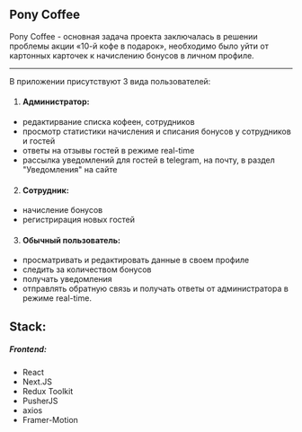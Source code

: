 ## Pony Coffee

Pony Coffee - основная задача проекта заключалась в решении проблемы акции «10-й кофе в подарок», необходимо было уйти от картонных карточек к начислению бонусов в личном профиле.
****

В приложении присутствуют 3 вида пользователей: 	
1. #### Администратор:
* редактирвание списка кофеен, сотрудников
* просмотр статистики начисления и списания бонусов у сотрудников и гостей
* ответы на отзывы гостей в режиме real-time
* рассылка уведомлений для гостей в telegram, на почту, в раздел "Уведомления" на сайте

2. #### Сотрудник: 
* начисление бонусов
* регистрирация новых гостей

3. #### Обычный пользователь:
* просматривать и редактировать данные в своем профиле
* следить за количеством бонусов
* получать уведомления
* отправлять обратную связь и получать ответы от администратора в режиме real-time.


## Stack:
##### Frontend: 
- React
- Next.JS
- Redux Toolkit
- PusherJS
- axios
- Framer-Motion